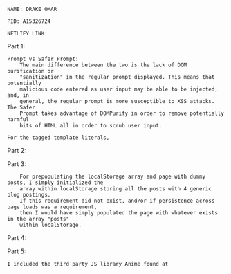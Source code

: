 
    NAME: DRAKE OMAR 

    PID: A15326724

    NETLIFY LINK: 

Part 1:

    Prompt vs Safer Prompt: 
        The main difference between the two is the lack of DOM purification or 
        "sanitization" in the regular prompt displayed. This means that potentially
        malicious code entered as user input may be able to be injected, and, in
        general, the regular prompt is more susceptible to XSS attacks. The Safer
        Prompt takes advantage of DOMPurify in order to remove potentially harmful 
        bits of HTML all in order to scrub user input. 

    For the tagged template literals, 

Part 2:


    
Part 3:

        For prepopulating the localStorage array and page with dummy posts, I simply initialized the
        array within localStorage storing all the posts with 4 generic blog postings.
        If this requirement did not exist, and/or if persistence across page loads was a requirement,
        then I would have simply populated the page with whatever exists in the array "posts"
        within localStorage.
Part 4: 

Part 5: 





    I included the third party JS library Anime found at 

